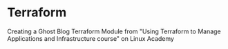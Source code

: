 # Terraform
Creating a Ghost Blog Terraform Module from "Using Terraform to Manage Applications and Infrastructure course" on Linux Academy
